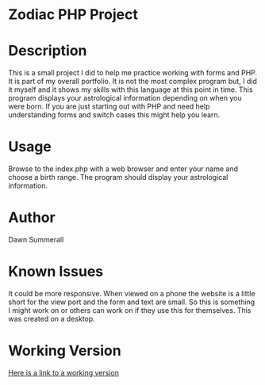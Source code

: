 # Zodiac PHP Project

# Description
This is a small project I did to help me practice working with forms and PHP. It is part of my overall portfolio. It is not the most complex program but, I did it myself and it shows my skills with this language at this point in time. This program displays your astrological information depending on when you were born. If you are just starting out with PHP and need help understanding forms and switch cases this might help you learn.

# Usage
Browse to the index.php with a web browser and enter your name and choose a birth range. The program should display your astrological information.

# Author
Dawn Summerall

# Known Issues
It could be more responsive. When viewed on a phone the website is a little short for the view port and the form and text are small. So this is something I might work on or others can work on if they use this for themselves. This was created on a desktop.

# Working Version
[Here is a link to a working version](https://unicornpoint.net/zodiac/)
